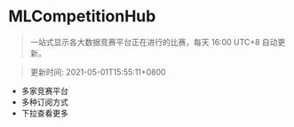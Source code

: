 # MLCompetitionHub

> 一站式显示各大数据竞赛平台正在进行的比赛，每天 16:00 UTC+8 自动更新。
  
> 更新时间: 2021-05-01T15:55:11+0800 

* 多家竞赛平台
* 多种订阅方式
* 下拉查看更多